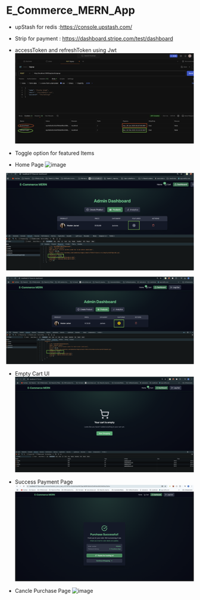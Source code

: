 # E_Commerce_MERN_App

* upStash for redis :https://console.upstash.com/

* Strip for payment : https://dashboard.stripe.com/test/dashboard

- accessToken and refreshToken using Jwt
![image](./redis_tokens.png)
-   Toggle option for featured Items

-  Home Page
![image](./homePage.png)

![image](./featured_toggle1.png)

![image](./featured_toggle2.png)

- Empty Cart UI
![image](./emptyCart.png)

- Success Payment Page
![image](./purchaseSuccess.png)

- Cancle Purchase Page
![image](./purchaseCancel.png)